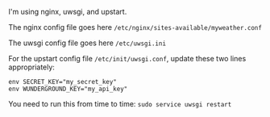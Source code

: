 I'm using nginx, uwsgi, and upstart.

The nginx config file goes here `/etc/nginx/sites-available/myweather.conf`

The uwsgi config file goes here `/etc/uwsgi.ini`

For the upstart config file `/etc/init/uwsgi.conf`, update these two lines appropriately:

```
env SECRET_KEY="my_secret_key"
env WUNDERGROUND_KEY="my_api_key"
```


You need to run this from time to time: `sudo service uwsgi restart`
